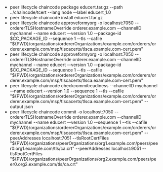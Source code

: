 - peer lifecycle chaincode package educert.tar.gz --path ../chaincode/tcert --lang node --label educert_1.0
- peer lifecycle chaincode install educert.tar.gz
- peer lifecycle chaincode approveformyorg -o localhost:7050 --ordererTLSHostnameOverride orderer.example.com --channelID mychannel --name educert --version 1.0 --package-id $CC_PACKAGE_ID --sequence 1 --tls --cafile "${PWD}/organizations/ordererOrganizations/example.com/orderers/orderer.example.com/msp/tlscacerts/tlsca.example.com-cert.pem"
- peer lifecycle chaincode approveformyorg -o localhost:7050 --ordererTLSHostnameOverride orderer.example.com --channelID mychannel --name educert --version 1.0 --package-id $CC_PACKAGE_ID --sequence 1 --tls --cafile "${PWD}/organizations/ordererOrganizations/example.com/orderers/orderer.example.com/msp/tlscacerts/tlsca.example.com-cert.pem"
- peer lifecycle chaincode checkcommitreadiness --channelID mychannel --name educert --version 1.0 --sequence 1 --tls --cafile "${PWD}/organizations/ordererOrganizations/example.com/orderers/orderer.example.com/msp/tlscacerts/tlsca.example.com-cert.pem" --output json
- peer lifecycle chaincode commit -o localhost:7050 --ordererTLSHostnameOverride orderer.example.com --channelID mychannel --name educert --version 1.0 --sequence 1 --tls --cafile "${PWD}/organizations/ordererOrganizations/example.com/orderers/orderer.example.com/msp/tlscacerts/tlsca.example.com-cert.pem" --peerAddresses localhost:7051 --tlsRootCertFiles "${PWD}/organizations/peerOrganizations/org1.example.com/peers/peer0.org1.example.com/tls/ca.crt" --peerAddresses localhost:9051 --tlsRootCertFiles "${PWD}/organizations/peerOrganizations/org2.example.com/peers/peer0.org2.example.com/tls/ca.crt"
